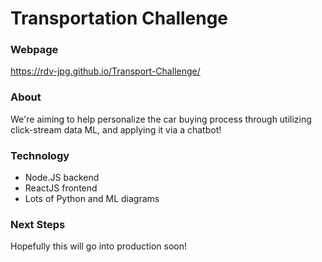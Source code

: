 # Transportation Challenge

### Webpage
https://rdv-jpg.github.io/Transport-Challenge/

### About

We're aiming to help personalize the car buying process through utilizing click-stream data ML, and applying it via a chatbot!

### Technology
* Node.JS backend
* ReactJS frontend
* Lots of Python and ML diagrams

### Next Steps

Hopefully this will go into production soon!
